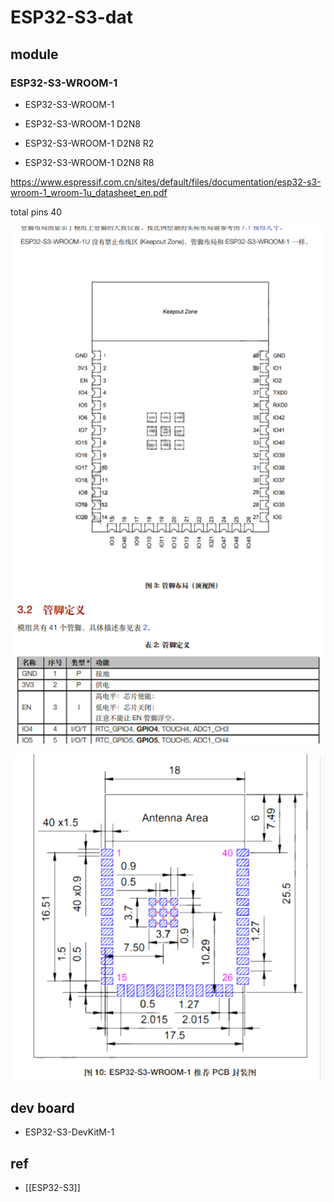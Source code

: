 
# ESP32-S3-dat 



## module 

### ESP32-S3-WROOM-1

- ESP32-S3-WROOM-1


- ESP32-S3-WROOM-1 D2N8
- ESP32-S3-WROOM-1 D2N8 R2
- ESP32-S3-WROOM-1 D2N8 R8

https://www.espressif.com.cn/sites/default/files/documentation/esp32-s3-wroom-1_wroom-1u_datasheet_en.pdf


total pins 40

![](52-29-22-05-03-2023.png)

![](14-31-22-05-03-2023.png)






## dev board 

- ESP32-S3-DevKitM-1


## ref 

- [[ESP32-S3]]